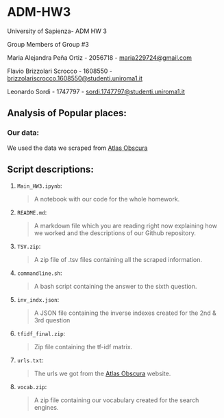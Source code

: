 # ADM-HW3


University of Sapienza- ADM HW 3 

Group Members of Group #3

Maria Alejandra Peña Ortiz - 2056718 - maria229724@gmail.com

Flavio Brizzolari Scrocco - 1608550 - brizzolariscrocco.1608550@studenti.uniroma1.it

Leonardo Sordi - 1747797 - sordi.1747797@studenti.uniroma1.it


## Analysis of Popular places:


### Our data:


We used the data we scraped from [Atlas Obscura](https://www.atlasobscura.com/places?sort=likes_count)


## Script descriptions:

1. `Main_HW3.ipynb`:
   > A notebook with our code for the whole homework.

2. `README.md`:
   
   > A markdown file which you are reading right now explaining how we worked and the descriptions of our Github repository.

3. `TSV.zip`:
   
   >A zip file of .tsv files containing all the scraped information.

4. `commandline.sh`:
   
   >A bash script containing the answer to the sixth question.
   
5. `inv_indx.json`:
   
   >A JSON file containing the inverse indexes created for the 2nd & 3rd question

6. `tfidf_final.zip`:
   
   > Zip file containing the tf-idf matrix.
    
7. `urls.txt`:

   > The urls we got from the [Atlas Obscura](https://www.atlasobscura.com/places?sort=likes_count) website.

8. `vocab.zip`:
    
    >A zip file containing our vocabulary created for the search engines.
